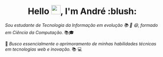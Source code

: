 <h1 align="center">Hello <img src="https://raw.githubusercontent.com/kaueMarques/kaueMarques/master/hi.gif" width="30px">, I'm André :blush:</h1>

_Sou estudante de Tecnologia da Informação em evolução :books: :muscle: :smile:, formado em Ciência da Computação._ :books::mortar_board:

:muscle: _Busco essencialmente o aprimoramento de minhas habilidades técnicas em tecnologias web e inovação._ :books: :computer: 
